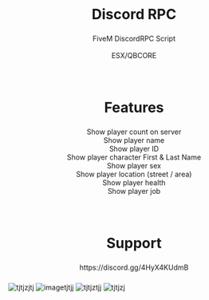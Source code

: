 <br clear="both">

<h1 align="center">Discord RPC</h1>

###

<p align="center">FiveM DiscordRPC Script<br><br>ESX/QBCORE</p>

###

<br clear="both">

<h1 align="center">Features</h1>

###

<p align="center">Show player count on server<br>Show player name<br>Show player ID<br>Show player character First & Last Name<br>Show player sex <br>Show player location (street / area)<br>Show player health<br>Show player job</p>

###

<br clear="both">

<h1 align="center">Support</h1>

###

<p align="center">https://discord.gg/4HyX4KUdmB</p>

###
![tjtjzjtj](https://github.com/respectdevelopment/rd_DiscordRPC/assets/143709835/b223fe3a-81ba-45e8-bf56-de17452e3691)
![imagetjtjj](https://github.com/respectdevelopment/rd_DiscordRPC/assets/143709835/500b0180-e14b-439a-a36d-5b68d95ede2c)
![tjtjztjj](https://github.com/respectdevelopment/rd_DiscordRPC/assets/143709835/c493ed62-4b62-4516-8752-a3f148a70f0c)
![tjtjzj](https://github.com/respectdevelopment/rd_DiscordRPC/assets/143709835/9ccdf510-18a8-4574-8190-bce38cd4ed50)
